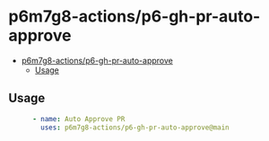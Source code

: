 # p6m7g8-actions/p6-gh-pr-auto-approve

- [p6m7g8-actions/p6-gh-pr-auto-approve](#p6m7g8-actionsp6-gh-pr-auto-approve)
  - [Usage](#usage)

## Usage

```yaml
      - name: Auto Approve PR
        uses: p6m7g8-actions/p6-gh-pr-auto-approve@main
```